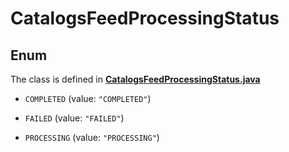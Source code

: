 

# CatalogsFeedProcessingStatus

## Enum

The class is defined in **[CatalogsFeedProcessingStatus.java](../../src/main/java/org/openapitools/model/CatalogsFeedProcessingStatus.java)**


* `COMPLETED` (value: `"COMPLETED"`)

* `FAILED` (value: `"FAILED"`)

* `PROCESSING` (value: `"PROCESSING"`)



